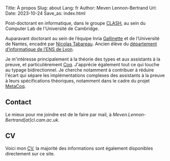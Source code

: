 Title: À propos
Slug: about
Lang: fr
Author: Meven Lennon-Bertrand
Url:
Date: 2023-10-24
Save_as: index.html

Post-doctorant en informatique, dans le groupe [CLASH](https://www.cl.cam.ac.uk/research/clash/), au sein du Computer Lab de l'Université de Cambridge.

Auparavant doctorant au sein de l’équipe Inria [Gallinette](http://gallinette.inria.fr/) et de l’Université de Nantes, encadré par [Nicolas Tabareau](http://tabareau.fr).
Ancien élève du [département d’informatique de l’ENS de Lyon](http://www.ens-lyon.fr/DI/).

Je m'intéresse principalement à la théorie des types et aux assistants à la preuve, et particulièrement [Coq](https://coq.inria.fr/).
J'apprécie également tout ce qui touche au typage bidirectionnel.
Je cherche notamment à contribuer à réduire l'écart qui sépare les implémentations complexes des assistants à la preuve à leurs spécifications théoriques, notamment dans le cadre du projet [MetaCoq](https://metacoq.github.io).

## Contact

Le mieux pour me joindre est de le faire par mail, à *Meven.Lennon-Bertrand\[at\]cl.cam.ac.uk*.

## CV

Voici mon [CV]({static}/documents/CV-fr.pdf), la majorité des informations sont également disponibles directement sur ce site.